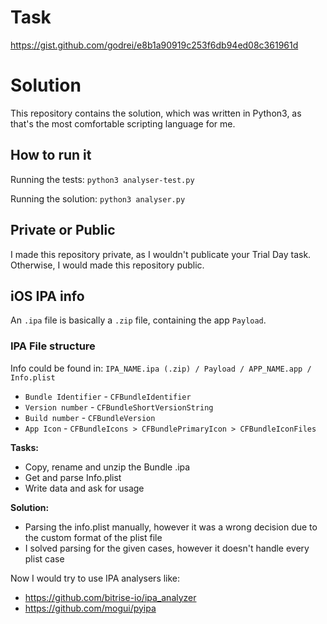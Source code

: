 # Task
https://gist.github.com/godrei/e8b1a90919c253f6db94ed08c361961d

# Solution
This repository contains the solution, which was written in Python3, as that's the most comfortable scripting language for me.

## How to run it

Running the tests: `python3 analyser-test.py`

Running the solution: `python3 analyser.py`

## Private or Public
I made this repository private, as I wouldn't publicate your Trial Day task. Otherwise, I would made this repository public.

## iOS IPA info

An `.ipa` file is basically a `.zip` file, containing the app `Payload`.

### IPA File structure

Info could be found in: `IPA_NAME.ipa (.zip) / Payload / APP_NAME.app / Info.plist`

- `Bundle Identifier` - `CFBundleIdentifier`
- `Version number` - `CFBundleShortVersionString`
- `Build number` - `CFBundleVersion`
- `App Icon` - `CFBundleIcons > CFBundlePrimaryIcon > CFBundleIconFiles`

**Tasks:**
- Copy, rename and unzip the Bundle .ipa
- Get and parse Info.plist
- Write data and ask for usage

**Solution:**
- Parsing the info.plist manually, however it was a wrong decision due to the custom format of the plist file
- I solved parsing for the given cases, however it doesn't handle every plist case

Now I would try to use IPA analysers like:
- https://github.com/bitrise-io/ipa_analyzer
- https://github.com/mogui/pyipa
